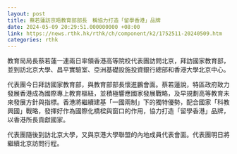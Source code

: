 ```yaml
---
layout: post
title: 蔡若蓮訪京晤教育部部長　稱協力打造「留學香港」品牌
date: 2024-05-09 20:29:51.000000000 +08:00
link: https://news.rthk.hk/rthk/ch/component/k2/1752511-20240509.htm
categories: rthk
---
```


教育局局長蔡若蓮一連兩日率領香港高等院校代表團訪問北京，拜訪國家教育部，並到訪北京大學、昌平實驗室、亞洲基礎設施投資銀行總部和香港大學北京中心。

代表團今日拜訪國家教育部，與教育部部長懷進鵬會面。蔡若蓮說，特區政府致力發展香港成為國際專上教育樞紐，並積極響應國家發展戰略，及早規劃高等教育未來發展方針與指標。香港將繼續建基「一國兩制」下的獨特優勢，配合國家「科教興國」戰略，發揮好作為國際化橋樑與窗口的作用，協力打造「留學香港」品牌，以香港所長貢獻國家。

代表團隨後到訪北京大學，又與京港大學聯盟的內地成員代表會面。代表團明日將繼續北京訪問行程。
